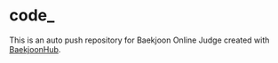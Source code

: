 # code_
This is an auto push repository for Baekjoon Online Judge created with [BaekjoonHub](https://github.com/BaekjoonHub/BaekjoonHub).
